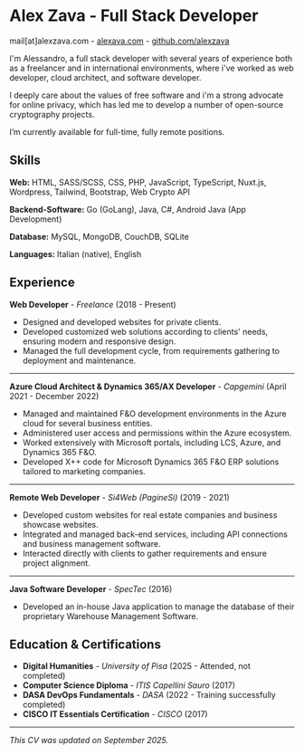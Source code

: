 # Alex Zava - Full Stack Developer

mail[at]alexzava.com - [alexava.com](https://alexzava.com) - [github.com/alexzava](https://github.com/alexzava)

I'm Alessandro, a full stack developer with several years of experience both as a freelancer and in international environments, where i've worked as web developer, cloud architect, and software developer.

I deeply care about the values of free software and i'm a strong advocate for online privacy, which has led me to develop a number of open-source cryptography projects.

I’m currently available for full-time, fully remote positions.

## Skills

**Web:** HTML, SASS/SCSS, CSS, PHP, JavaScript, TypeScript, Nuxt.js, Wordpress, Tailwind, Bootstrap, Web Crypto API

**Backend-Software:** Go (GoLang), Java, C#, Android Java (App Development)

**Database:** MySQL, MongoDB, CouchDB, SQLite

**Languages:** Italian (native), English

## Experience

**Web Developer** - *Freelance* (2018 - Present)

- Designed and developed websites for private clients.
- Developed customized web solutions according to clients' needs, ensuring modern and responsive design.
- Managed the full development cycle, from requirements gathering to deployment and maintenance.

---

**Azure Cloud Architect & Dynamics 365/AX Developer** - *Capgemini* (April 2021 - December 2022)

- Managed and maintained F&O development environments in the Azure cloud for several business entities.
- Administered user access and permissions within the Azure ecosystem.
- Worked extensively with Microsoft portals, including LCS, Azure, and Dynamics 365 F&O.
- Developed X++ code for Microsoft Dynamics 365 F&O ERP solutions tailored to marketing companies.

---

**Remote Web Developer** - *Si4Web (PagineSì)* (2019 - 2021)

- Developed custom websites for real estate companies and business showcase websites.
- Integrated and managed back-end services, including API connections and business
management software.
- Interacted directly with clients to gather requirements and ensure project alignment.

---

**Java Software Developer** - *SpecTec* (2016)

- Developed an in-house Java application to manage the database of their proprietary Warehouse Management Software.


## Education & Certifications

- **Digital Humanities** - *University of Pisa* (2025 - Attended, not completed)
- **Computer Science Diploma** - *ITIS Capellini Sauro* (2017)
- **DASA DevOps Fundamentals** - *DASA* (2022 - Training successfully completed)
- **CISCO IT Essentials Certification** - *CISCO* (2017)

---

*This CV was updated on September 2025.*